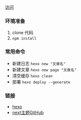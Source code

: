 
[访问](https://ty850454.github.io/blog/)


### 环境准备
1. clone 代码
2. `npm install`


### 常用命令
- 新建日志 `hexo new "文章名"`
- 新建文章 `hexo new page "文章名"`
- 清空缓存 `hexo clean`
- 部署 `hexo deploy --generate`


### 链接
- [hexo](https://hexo.io)
- [next主题GitHub](https://github.com/theme-next/hexo-theme-next)